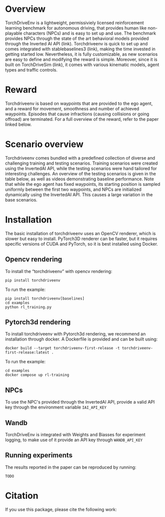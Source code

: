 # Overview
TorchDriveEnv is a lightweight, permissiviely licensed reinforcement learning benchmark for autonomous driving, that provides human like non-playable characters (NPCs) and is easy to set up and use. The benchmark provides NPCs through the state of the art behavioral models provided through the Inverted AI API (link). Torchdriveenv is quick to set up and comes integrated with stablebaselines3 (link), making the time invested in getting started low. Nevertheless, it is fully customizable, as new scenarios are easy to define and modifying the reward is simple. Moreover, since it is built on TorchDriveSim (link), it comes with various kinematic models, agent types and traffic controls. 

# Reward
Torchdriveenv is based on waypoints that are provided to the ego agent, and a reward for movement, smoothness and number of achieved waypoints. Episodes that cause infractions (causing collisions or going offroad) are terminated. For a full overview of the reward, refer to the paper linked below. 

# Scenario overview
Torchdriveenv comes bundled with a predefined collection of diverse and challenging training and testing scenarios. Training scenarios were created using the InvertedAI API, while the testing scenarios were hand tailored for interesting challenges. An overview of the testing scenarios is given in the table below, as well as videos demonstrating baseline performance. Note that while the ego agent has fixed waypoints, its starting position is sampled uniformly between the first two waypoints, and NPCs are initialized dynamically using the InvertedAI API. This causes a large variation in the base scenarios. 

# Installation

The basic installation of torchdriveenv uses an OpenCV renderer, which is slower but easy to install. PyTorch3D renderer can be faster, but it requires specific versions of CUDA and PyTorch, so it is best installed using Docker.

## Opencv rendering

To install the “torchdriveenv” with opencv rendering:
```
pip install torchdriveenv
```

To run the example:
```
pip install torchdriveenv[baselines]
cd examples
python rl_training.py
```

## Pytorch3d rendering

To install torchdriveenv with Pytorch3d rendering, we recommend an installation through docker. A Dockerfile is provided and can be built using:
```
docker build --target torchdriveenv-first-release -t torchdriveenv-first-release:latest .
```

To run the example:
```
cd examples
docker compose up rl-training
```
## NPCs
To use the NPC's provided through the InvertedAI API, provide a valid API key through the environment variable `IAI_API_KEY`

## Wandb
TorchDriveEnv is integrated with Weights and Biasses for experiment logging, to make use of it provide an API key through `WANDB_API_KEY`

## Running experiments
The results reported in the paper can be reproduced by running:

``` 
TODO
```

# Citation
If you use this package, please cite the following work:

``` 


```
